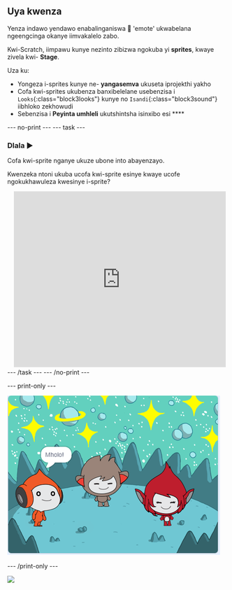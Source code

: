 ## Uya kwenza

Yenza indawo yendawo enabalinganiswa 👾 'emote' ukwabelana ngeengcinga okanye iimvakalelo zabo.

Kwi-Scratch, iimpawu kunye nezinto zibizwa ngokuba yi **sprites**, kwaye zivela kwi- **Stage**.

Uza ku:
+ Yongeza i-sprites kunye ne- **yangasemva** ukuseta iprojekthi yakho
+ Cofa kwi-sprites ukubenza banxibelelane usebenzisa i `Looks`{:class="block3looks"} kunye no `Isandi`{:class="block3sound"} iibhloko zekhowudi
+ Sebenzisa i **Peyinta umhleli** ukutshintsha isinxibo esi ****

--- no-print --- --- task ---
### Dlala ▶️
<div style="display: flex; flex-wrap: wrap">
<div style="flex-basis: 175px; flex-grow: 1">  
Cofa kwi-sprite nganye ukuze ubone into abayenzayo. 

Kwenzeka ntoni ukuba ucofa kwi-sprite esinye kwaye ucofe ngokukhawuleza kwesinye i-sprite?
</div>
<div class="scratch-preview" style="margin-left: 15px;">
  <iframe allowtransparency="true" width="485" height="402" src="https://scratch.mit.edu/projects/embed/485673032/?autostart=false" frameborder="0"></iframe>
</div>
</div>
--- /task --- --- /no-print ---

--- print-only ---

![Iprojekthi egqityiweyo.](images/showcase_static.png)

--- /print-only ---

![](https://code.org/api/hour/begin_raspi_space.png)

